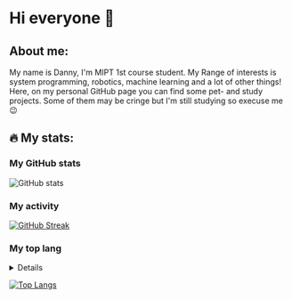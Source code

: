 # Hi everyone 👋



## About me:
My name is Danny, I'm MIPT 1st course student. My Range of interests is system programming, robotics, machine learning and a lot of other things! Here, on my personal GitHub page you can find some pet- and study projects. Some of them may be cringe but I'm still studying so execuse me :wink:

## :fire: My stats:

### Му GitHub stats
![GitHub stats](https://github-readme-stats.vercel.app/api?username=Dkay&theme=radical)

### My activity
[![GitHub Streak](http://github-readme-streak-stats.herokuapp.com?user=Dkay7&theme=radical)](https://git.io/streak-stats)

### My top lang
<details><spoiler><summary>Why there's so many jupiter...</summary>sorry for jupiter notebooks... physics labs break all stats...</details>

[![Top Langs](https://github-readme-stats.vercel.app/api/top-langs/?username=Dkay7&layout=compact&theme=radical)](https://github.com/anuraghazra/github-readme-stats)
